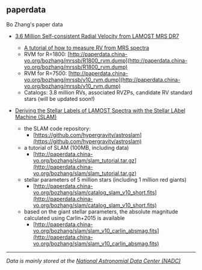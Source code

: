 ## paperdata
Bo Zhang's paper data

- [3.6 Million Self-consistent Radial Velocity from LAMOST MRS DR7](https://ui.adsabs.harvard.edu/abs/2021ApJS..256...14Z/abstract)
    - [A tutorial of how to measure RV from MRS spectra](https://nbviewer.jupyter.org/github/hypergravity/laspec/blob/master/tutorial/20201118_How_to_measure_RV_from_MRS_spectra.ipynb)
    - RVM for R=1800: [http://paperdata.china-vo.org/bozhang/mrssb/R1800_rvm.dump](http://paperdata.china-vo.org/bozhang/mrssb/R1800_rvm.dump)
    - RVM for R=7500: [http://paperdata.china-vo.org/bozhang/mrssb/v10_rvm.dump](http://paperdata.china-vo.org/bozhang/mrssb/v10_rvm.dump)
    - Catalogs: 3.8 million RVs, associated RVZPs, candidate RV standard stars (will be updated soon!)

- [Deriving the Stellar Labels of LAMOST Spectra with the Stellar LAbel Machine (SLAM)](https://ui.adsabs.harvard.edu/abs/2020ApJS..246....9Z/abstract)
    - the SLAM code repository:
        - [https://github.com/hypergravity/astroslam](https://github.com/hypergravity/astroslam)
    - a tutorial of SLAM (100MB, including data)
        - [http://paperdata.china-vo.org/bozhang/slam/slam_tutorial.tar.gz](http://paperdata.china-vo.org/bozhang/slam/slam_tutorial.tar.gz)         
    - stellar parameters of 5 million stars (including 1 million red giants)
        - [http://paperdata.china-vo.org/bozhang/slam/catalog_slam_v10_short.fits](http://paperdata.china-vo.org/bozhang/slam/catalog_slam_v10_short.fits)
    - based on the giant stellar parameters, the absolute magnitude calculated using Carlin+2015 is available
        - [http://paperdata.china-vo.org/bozhang/slam/slam_v10_carlin_absmag.fits](http://paperdata.china-vo.org/bozhang/slam/slam_v10_carlin_absmag.fits)


[//]: #  "
    - [Exploring the spectral information content in the LAMOST medium-resolution survey (MRS)](https://ui.adsabs.harvard.edu/abs/2020RAA....20...51Z/abstract)
        - no data
    - Spectroscopic binaries from LAMOST-MRS survey (R~7500)
        - RVM(v10, 660 templates, R=7500, 3500-15000K, ATLAS)
            - [http://paperdata.china-vo.org/bozhang/mrssb/v10_rvm.dump](http://paperdata.china-vo.org/bozhang/mrssb/v10_rvm.dump)
        - Radial velocity and binarity of 3 million MRS spectra
            - [http://paperdata.china-vo.org/bozhang/mrssb/m7snr5_tr_v11_short.fits](http://paperdata.china-vo.org/bozhang/mrssb/m7snr5_tr_v11_short.fits)
    "

---
*Data is mainly stored at the [National Astronomial Data Center (NADC)](https://nadc.china-vo.org/client/)*

        
